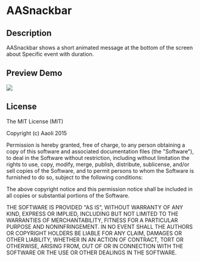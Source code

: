 # AASnackbar

## Description
AASnackbar shows a short animated message at the bottom of the screen about Specific event with duration.

## Preview Demo
<img src="https://lh6.googleusercontent.com/u9sMVS9MZ0jkD5pvo5Blc-tgAb0n0C2gD8VtPfW26whDqX6byLHhUg=w373-h664-p-b1-c0x00999999">


## License ##

The MIT License (MIT)

Copyright (c) AaoIi 2015

Permission is hereby granted, free of charge, to any person obtaining a copy of this software and associated documentation files (the "Software"), to deal in the Software without restriction, including without limitation the rights to use, copy, modify, merge, publish, distribute, sublicense, and/or sell copies of the Software, and to permit persons to whom the Software is furnished to do so, subject to the following conditions:

The above copyright notice and this permission notice shall be included in all copies or substantial portions of the Software.

THE SOFTWARE IS PROVIDED "AS IS", WITHOUT WARRANTY OF ANY KIND, EXPRESS OR IMPLIED, INCLUDING BUT NOT LIMITED TO THE WARRANTIES OF MERCHANTABILITY, FITNESS FOR A PARTICULAR PURPOSE AND NONINFRINGEMENT. IN NO EVENT SHALL THE AUTHORS OR COPYRIGHT HOLDERS BE LIABLE FOR ANY CLAIM, DAMAGES OR OTHER LIABILITY, WHETHER IN AN ACTION OF CONTRACT, TORT OR OTHERWISE, ARISING FROM, OUT OF OR IN CONNECTION WITH THE SOFTWARE OR THE USE OR OTHER DEALINGS IN THE SOFTWARE.
